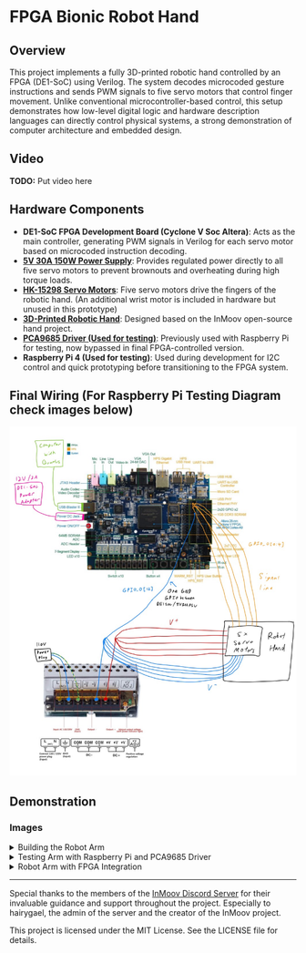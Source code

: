 # FPGA Bionic Robot Hand

## Overview

This project implements a fully 3D-printed robotic hand controlled by an FPGA (DE1-SoC) using Verilog. The system decodes microcoded gesture instructions and sends PWM signals to five servo motors that control finger movement. Unlike conventional microcontroller-based control, this setup demonstrates how low-level digital logic and hardware description languages can directly control physical systems, a strong demonstration of computer architecture and embedded design.

## Video

**TODO:** Put video here

## Hardware Components

- **DE1-SoC FPGA Development Board (Cyclone V Soc Altera)**: Acts as the main controller, generating PWM signals in Verilog for each servo motor based on microcoded instruction decoding.
- **[5V 30A 150W Power Supply](https://www.amazon.ca/gp/product/B07Q2VPPL1/ref=ox_sc_act_title_1?smid=A30R8HAL0CY1G4)**: Provides regulated power directly to all five servo motors to prevent brownouts and overheating during high torque loads.
- **[HK-15298 Servo Motors](https://hobbyking.com/en_us/hobbykingtm-hk15298-high-voltage-coreless-digital-servo-mg-bb-15kg-0-11sec-66g.html)**: Five servo motors drive the fingers of the robotic hand. (An additional wrist motor is included in hardware but unused in this prototype)
- **[3D-Printed Robotic Hand](https://inmoov.fr/hand-i2/)**: Designed based on the InMoov open-source hand project.
- **[PCA9685 Driver (Used for testing)](https://www.amazon.ca/Newhail-PCA9685-Channel-Arduino-Raspberry/dp/B08YD8PDLS?crid=1EMZCJTIOY1GQ)**: Previously used with Raspberry Pi for testing, now bypassed in final FPGA-controlled version.
- **Raspberry Pi 4 (Used for testing)**: Used during development for I2C control and quick prototyping before transitioning to the FPGA system.

## Final Wiring (For Raspberry Pi Testing Diagram check images below)

![FPGA Diagram](images/FPGA_integration/FPGA_diagram.jpg)

## Demonstration

### Images

<details>
  <summary>Building the Robot Arm</summary>
  <p>
    <img src="images/building_arm/image1.jpg" alt="3D Printed Parts" width="300" style="margin:5px;">
    <img src="images/building_arm/image2.jpg" alt="Assembling in process" width="300" style="margin:5px;">
    <img src="images/building_arm/image3.jpg" alt="Soldering for sensor on fingertip" width="300" style="margin:5px;">
    <img src="images/building_arm/image4.jpg" alt="Final Product" width="300" style="margin:5px;">
    <img src="images/building_arm/image5.jpg" alt="3D-printed FingerTips" width="300" style="margin:5px;">
    <img src="images/building_arm/image6.jpg" alt="Finger Prototype with string wiring" width="300" style="margin:5px;">
    <img src="images/building_arm/image7.jpg" alt="3D Print Design in InMoov website" width="300" style="margin:5px;">
    <img src="images/building_arm/image8.jpg" alt="Soldering the fingertip for sensor" width="300" style="margin:5px;">
  </p>
</details>

<details>
  <summary>Testing Arm with Raspberry Pi and PCA9685 Driver</summary>
  <p>
    <img src="images/testing_arm/testing_diagram.jpg" alt="Pi + PCA9685 Integration Diagram" width="300" style="margin:5px;">
    <img src="images/testing_arm/image0.jpg" alt="Testing with Raspberry Pi" width="300" style="margin:5px;">
    <img src="images/testing_arm/image1.jpg" alt="Testing with PCA9685 Driver" width="300" style="margin:5px;">
  </p>
</details>

<details>
  <summary>Robot Arm with FPGA Integration</summary>
  <p>
    <img src="images/build-1.jpg" alt="Build step 1" width="300" style="margin:5px;">
  </p>
</details>

---

<p style="margin-top:15px;">
  Special thanks to the members of the 
  <a href="https://discord.gg/FKJ6GSEwHr">InMoov Discord Server</a> 
  for their invaluable guidance and support throughout the project. 
  Especially to hairygael, the admin of the server and the creator of the InMoov project.
</p>

<p>
  This project is licensed under the MIT License. See the LICENSE file for details.
</p>
